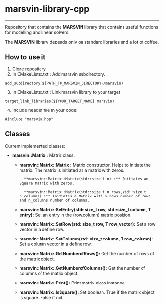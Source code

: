 # marsvin-library-cpp
------------------------------------------------------------------------------

Repository that contains the **MARSVIN** library that contains useful functions for modelling and linear solvers.

The **MARSVIN** library depends only on standard libraries and a lot of coffee.

## How to use it

1. Clone repository
2. In CMakeListst.txt : Add marsvin subdirectory.
```
add_subdirectory(${PATH_TO_MARSVIN_DIRECTORY}/marsvin)
```
3. In CMakeListst.txt : Link marsvin library to your target
```
target_link_libraries(${YOUR_TARGET_NAME} marsvin)
```
4. Include header file in your code:
```
#include "marsvin.hpp"
```

## Classes

Current implemented classes:

- **marsvin::Matrix :** Matrix class.
    -  **marsvin::Matrix::Matrix :** Matrix constructor. Helps to initiate the matrix. The matrix is initiated as a matrix with zeros.

             **marsvin::Matrix::Matrix(std::size_t n) :** Initiates an Square Matrix with zeros. 

             **marsvin::Matrix::Matrix(std::size_t n_rows,std::size_t n_columns) :** Initiates a Matrix with n_rows number of rows and n_columns number of columns.

    -  **marsvin::Matrix::SetEntry(std::size_t row, std::size_t column, T entry):** Set an entry in the (row,column) matrix position.
    -  **marsvin::Matrix::SetRow(std::size_t row, T row_vector):** Set a row vector in a define row.
    -  **marsvin::Matrix::SetColumn(std::size_t column, T row_column):** Set a column vector in a define row.
    -  **marsvin::Matrix::GetNumberofRows():** Get the number of rows of the matrix object.
    -  **marsvin::Matrix::GetNumberofColumns():** Get the number of columns of the matrix object.
    -  **marsvin::Matrix::Print():** Print matrix class instance.
    -  **marsvin::Matrix::IsSquare():** Set boolean. True if the matrix object is square. False if not.

